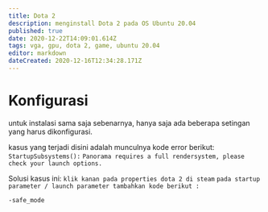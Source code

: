 ```yaml
---
title: Dota 2
description: menginstall Dota 2 pada OS Ubuntu 20.04
published: true
date: 2020-12-22T14:09:01.614Z
tags: vga, gpu, dota 2, game, ubuntu 20.04
editor: markdown
dateCreated: 2020-12-16T12:34:28.171Z
---
```


# Konfigurasi
untuk instalasi sama saja sebenarnya, hanya saja ada beberapa setingan yang harus dikonfigurasi.

kasus yang terjadi disini adalah munculnya kode error berikut:
`StartupSubsystems():`
`Panorama requires a full rendersystem, please check your launch options.`

Solusi kasus ini:
`klik kanan pada properties dota 2 di steam` 
`pada startup parameter / launch parameter tambahkan kode berikut :`

```
-safe_mode
```